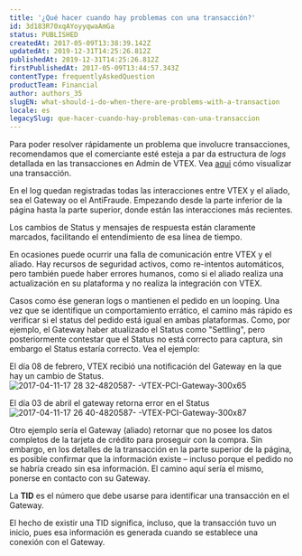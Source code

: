 ```yaml
---
title: '¿Qué hacer cuando hay problemas con una transacción?'
id: 3d183R70xqAYoyyqwaAmGa
status: PUBLISHED
createdAt: 2017-05-09T13:38:39.142Z
updatedAt: 2019-12-31T14:25:26.812Z
publishedAt: 2019-12-31T14:25:26.812Z
firstPublishedAt: 2017-05-09T13:44:57.343Z
contentType: frequentlyAskedQuestion
productTeam: Financial
author: authors_35
slugEN: what-should-i-do-when-there-are-problems-with-a-transaction
locale: es
legacySlug: que-hacer-cuando-hay-problemas-con-una-transaccion
---
```


Para poder resolver rápidamente un problema que involucre transacciones, recomendamos que el comerciante esté esteja a par da estructura de *logs* detallada en las transacciones en Admin de VTEX. Vea [aqui](https://help.vtex.com/es/tutorial/como-visualizar-detalle-del-pedido/) cómo visualizar una transacción.

En el log quedan registradas todas las interacciones entre VTEX y el aliado, sea el Gateway oo el AntiFraude. Empezando desde la parte inferior de la página hasta la parte superior, donde están las interacciones más recientes.

Los cambios de Status y mensajes de respuesta están claramente marcados, facilitando el entendimiento de esa línea de tiempo.

En ocasiones puede ocurrir una falla de comunicación entre VTEX y el aliado. Hay recursos de seguridad activos, como re-intentos automáticos, pero también puede haber errores humanos, como si el aliado realiza una actualización en su plataforma y no realiza la integración con VTEX.

Casos como ése generan logs o mantienen el pedido en un looping. Una vez que se identifique un comportamiento errático, el camino más rápido es verificar si el status del pedido está igual en ambas plataformas. Como, por ejemplo, el Gateway haber atualizado el Status como "Settling", pero posteriormente contestar que el Status no está correcto para captura, sin embargo el Status estaría correcto. Vea el ejemplo:

El día 08 de febrero, VTEX recibió una notificación del Gateway en la que hay un cambio de Status.
![2017-04-11-17 28 32-4820587- -VTEX-PCI-Gateway-300x65](https://images.contentful.com/alneenqid6w5/7us92BzXFYwyQsUqWQa0sM/9c8e7dc490e5497bf8cfa16e0f7874ce/2017-04-11-17_28_32-4820587-_-VTEX-PCI-Gateway-300x65.png) 

El día 03 de abril el gateway retorna error en el Status
![2017-04-11-17 26 40-4820587- -VTEX-PCI-Gateway-300x87](//images.contentful.com/alneenqid6w5/35WTOXDAC4WgS0Ki866SSS/6d7f6ed699ef653d79d709c97320d10c/2017-04-11-17_26_40-4820587-_-VTEX-PCI-Gateway-300x87.png)

Otro ejemplo sería el Gateway (aliado) retornar que no posee los datos completos de la tarjeta de crédito para proseguir con la compra. Sin embargo, en los detalles de la transacción en la parte superior de la página, es posible confirmar que la información existe – incluso porque el pedido no se habría creado sin esa información. El camino aquí sería el mismo, ponerse en contacto con su Gateway.

La __TID__ es el número que debe usarse para identificar una transacción en el Gateway.

El hecho de existir una TID significa, incluso, que la transacción tuvo un inicio, pues esa información es generada cuando se establece una conexión con el Gateway.
